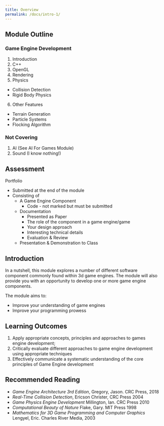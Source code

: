```yaml
---
title: Overview
permalink: /docs/intro-1/
---
```


## <a name="outline"></a>Module Outline  

### Game Engine Development

1. Introduction
2. C++
3. OpenGL
4. Rendering
5. Physics
  * Collision Detection
  * Rigid Body Physics
6. Other Features
  * Terrain Generation
  * Particle Systems
  * Flocking Algorithm
  
### Not Covering
1. AI (See AI For Games Module)
2. Sound (I know nothing!)

## <a name="assessment"></a>Assessment

Portfolio  
* Submitted at the end of the module  
* Consisting of  
  * A Game Engine Component
    * Code - not marked but must be submitted
  * Documentation 
    * Presented as Paper
    * The role of the component in a game engine/game
    * Your design approach
    * Interesting technical details
    * Evaluation & Review
  * Presentation & Demonstration to Class

## Introduction

In a nutshell, this module explores a number of different software component commonly found within 3d game engines. The module will also provide you with an opportunity to develop one or more game engine components.   

The module aims to:
* Improve your understanding of game engines
* Improve your programming prowess

## Learning Outcomes

1. Apply appropriate concepts, principles and approaches to games engine development;
2. Critically evaluate different approaches to game engine development using appropriate techniques
3. Effectively communicate a systematic understanding of the core principles of Game Engine development

## Recommended Reading

* *Game Engine Architecture 3rd Edition*,  Gregory, Jason. CRC Press, 2018
* *Real-Time Collision Detection*, Ericson Christer, CRC Press 2004
* *Game Physics Engine Development* Millington, Ian. CRC Press 2010
* *Computational Beauty of Nature* Flake, Gary. MIT Press 1998
* *Mathematics for 3D Game Programming and Computer Graphics* Lengyel, Eric. Charles River Media, 2003




